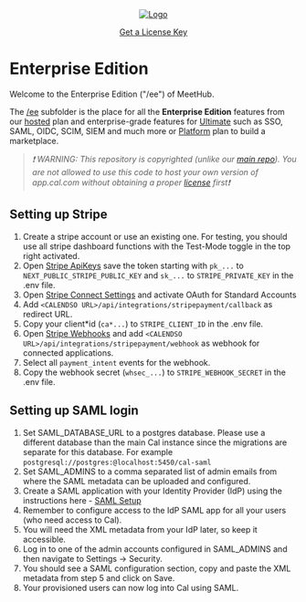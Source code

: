 <!-- PROJECT LOGO -->
<div align="center">
  <a href="https://cal.com/enterprise">
    <img src="https://user-images.githubusercontent.com/8019099/133430653-24422d2a-3c8d-4052-9ad6-0580597151ee.png" alt="Logo">
  </a>
  
  <a href="https://console.cal.com/">Get a License Key</a>
</div>

# Enterprise Edition

Welcome to the Enterprise Edition ("/ee") of MeetHub.

The [/ee](https://github.com/calcom/cal.com/tree/main/packages/features/ee) subfolder is the place for all the **Enterprise Edition** features from our [hosted](https://cal.com/pricing) plan and enterprise-grade features for [Ultimate](https://cal.com/ultimate) such as SSO, SAML, OIDC, SCIM, SIEM and much more or [Platform](https://cal.com/platform) plan to build a marketplace.

> _❗ WARNING: This repository is copyrighted (unlike our [main repo](https://github.com/calcom/cal.com)). You are not allowed to use this code to host your own version of app.cal.com without obtaining a proper [license](https://console.cal.com/) first❗_

## Setting up Stripe

1. Create a stripe account or use an existing one. For testing, you should use all stripe dashboard functions with the Test-Mode toggle in the top right activated.
2. Open [Stripe ApiKeys](https://dashboard.stripe.com/apikeys) save the token starting with `pk_...` to `NEXT_PUBLIC_STRIPE_PUBLIC_KEY` and `sk_...` to `STRIPE_PRIVATE_KEY` in the .env file.
3. Open [Stripe Connect Settings](https://dashboard.stripe.com/settings/connect) and activate OAuth for Standard Accounts
4. Add `<CALENDSO URL>/api/integrations/stripepayment/callback` as redirect URL.
5. Copy your client*id (`ca*...`) to `STRIPE_CLIENT_ID` in the .env file.
6. Open [Stripe Webhooks](https://dashboard.stripe.com/webhooks) and add `<CALENDSO URL>/api/integrations/stripepayment/webhook` as webhook for connected applications.
7. Select all `payment_intent` events for the webhook.
8. Copy the webhook secret (`whsec_...`) to `STRIPE_WEBHOOK_SECRET` in the .env file.

## Setting up SAML login

1. Set SAML_DATABASE_URL to a postgres database. Please use a different database than the main Cal instance since the migrations are separate for this database. For example `postgresql://postgres:@localhost:5450/cal-saml`
2. Set SAML_ADMINS to a comma separated list of admin emails from where the SAML metadata can be uploaded and configured.
3. Create a SAML application with your Identity Provider (IdP) using the instructions here - [SAML Setup](../../apps/web/docs/saml-setup.md)
4. Remember to configure access to the IdP SAML app for all your users (who need access to Cal).
5. You will need the XML metadata from your IdP later, so keep it accessible.
6. Log in to one of the admin accounts configured in SAML_ADMINS and then navigate to Settings -> Security.
7. You should see a SAML configuration section, copy and paste the XML metadata from step 5 and click on Save.
8. Your provisioned users can now log into Cal using SAML.
